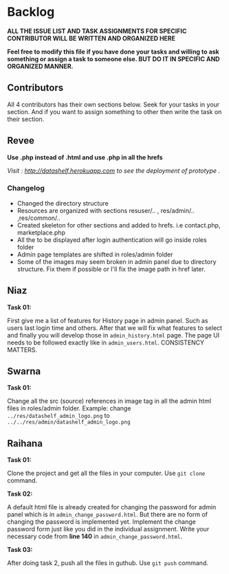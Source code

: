 
# Backlog

**ALL THE ISSUE LIST AND TASK ASSIGNMENTS FOR SPECIFIC CONTRIBUTOR WILL BE WRITTEN AND ORGANIZED HERE**

**Feel free to modify this file if you have done your tasks and willing to ask something or assign a task to someone else. BUT DO IT IN SPECIFIC AND ORGANIZED MANNER.**

## Contributors

All 4 contributors has their own sections below. Seek for your tasks in your section. And if you want to assign something to other
then write the task on their section.

## Revee

__Use .php instead of .html  and use .php in all the hrefs__

*Visit : http://datashelf.herokuapp.com to see the deployment of prototype .*

### Changelog

- Changed the directory structure
- Resources are organized with sections resuser/.. , res/admin/.. ,res/common/..
- Created skeleton for other sections and added to hrefs. i.e contact.php, marketplace.php
- All the to be displayed after login authentication will go inside roles folder
- Admin page templates are shifted in roles/admin folder
- Some of the images may seem broken in admin panel due to directory structure. Fix them if possible or
I'll fix the image path in href later.

## Niaz

**Task 01:**

First give me a list of features for History page in admin panel. Such as users last login time and others.
After that we will fix what features to select and finally you will develop those in `admin_history.html`
page. The page UI needs to be followed exactly like in `admin_users.html`. CONSISTENCY MATTERS.

## Swarna

**Task 01:**

Change all the src (source) references in image tag in all the admin html files in roles/admin folder.
Example: change `../res/datashelf_admin_logo.png` to `../../res/admin/datashelf_admin_logo.png`


## Raihana

**Task 01:**

Clone the project and get all the files in your computer. Use `git clone` command.

**Task 02:**

A default html file is already created for changing the password for admin panel which is
in `admin_change_password.html`. But there are no form of changing the password
is implemented yet. Implement the change password form just like you did in the
individual assignment. Write your necessary code from **line 140** in
`admin_change_password.html`.

**Task 03:**

After doing task 2, push all the files in guthub. Use `git push` command.

